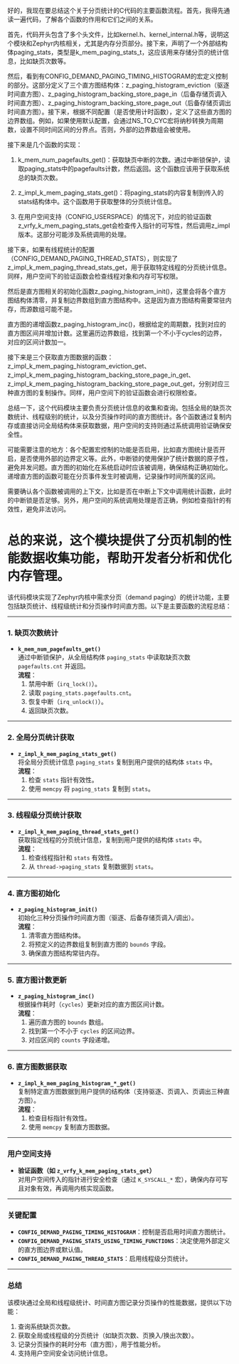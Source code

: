 好的，我现在要总结这个关于分页统计的C代码的主要函数流程。首先，我得先通读一遍代码，了解各个函数的作用和它们之间的关系。

首先，代码开头包含了多个头文件，比如kernel.h、kernel_internal.h等，说明这个模块和Zephyr内核相关，尤其是内存分页部分。接下来，声明了一个外部结构体paging_stats，类型是k_mem_paging_stats_t，这应该用来存储分页的统计信息，比如缺页次数等。

然后，看到有CONFIG_DEMAND_PAGING_TIMING_HISTOGRAM的宏定义控制的部分。这部分定义了三个直方图结构体：z_paging_histogram_eviction（驱逐时间直方图）、z_paging_histogram_backing_store_page_in（后备存储页调入时间直方图）、z_paging_histogram_backing_store_page_out（后备存储页调出时间直方图）。接下来，根据不同配置（是否使用计时函数），定义了这些直方图的边界数组。例如，如果使用默认配置，会通过NS_TO_CYC宏将纳秒转换为周期数，设置不同时间区间的分界点。否则，外部的边界数组会被使用。

接下来是几个函数的实现：

1. k_mem_num_pagefaults_get()：获取缺页中断的次数。通过中断锁保护，读取paging_stats中的pagefaults计数，然后返回。这个函数应该用于获取系统总的缺页次数。

2. z_impl_k_mem_paging_stats_get()：将paging_stats的内容复制到传入的stats结构体中。这个函数用于获取整体的分页统计信息。

3. 在用户空间支持（CONFIG_USERSPACE）的情况下，对应的验证函数z_vrfy_k_mem_paging_stats_get会检查传入指针的可写性，然后调用z_impl版本。这部分可能涉及系统调用的处理。

接下来，如果有线程统计的配置（CONFIG_DEMAND_PAGING_THREAD_STATS），则实现了z_impl_k_mem_paging_thread_stats_get，用于获取特定线程的分页统计信息。同样，用户空间下的验证函数会检查线程对象和内存可写权限。

然后是直方图相关的初始化函数z_paging_histogram_init()，这里会将各个直方图结构体清零，并复制边界数组到直方图结构中。这是因为直方图结构需要常驻内存，而源数组可能不是。

直方图的递增函数z_paging_histogram_inc()，根据给定的周期数，找到对应的直方图区间并增加计数。这里遍历边界数组，找到第一个不小于cycles的边界，对应的区间计数加一。

接下来是三个获取直方图数据的函数：z_impl_k_mem_paging_histogram_eviction_get、z_impl_k_mem_paging_histogram_backing_store_page_in_get、z_impl_k_mem_paging_histogram_backing_store_page_out_get，分别对应三种直方图的复制操作。同样，用户空间下的验证函数会进行权限检查。

总结一下，这个代码模块主要负责分页统计信息的收集和查询。包括全局的缺页次数统计、线程级别的统计，以及分页操作时间的直方图统计。各个函数通过复制内存或直接访问全局结构体来获取数据，用户空间的支持则通过系统调用验证确保安全性。

可能需要注意的地方：各个配置宏控制的功能是否启用，比如直方图统计是否开启，是否使用外部的边界定义等。此外，中断锁的使用保护了统计数据的原子性，避免并发问题。直方图的初始化在系统启动时应该被调用，确保结构正确初始化。递增直方图的函数可能在分页事件发生时被调用，记录操作时间所属的区间。

需要确认各个函数被调用的上下文，比如是否在中断上下文中调用统计函数，此时的中断锁是否足够。另外，用户空间的系统调用处理是否正确，例如检查指针的有效性，避免非法访问。

总的来说，这个模块提供了分页机制的性能数据收集功能，帮助开发者分析和优化内存管理。
================================================
该代码模块实现了Zephyr内核中需求分页（demand paging）的统计功能，主要包括缺页统计、线程级统计和分页操作时间直方图。以下是主要函数的流程总结：

---

### **1. 缺页次数统计**
- **`k_mem_num_pagefaults_get()`**  
  通过中断锁保护，从全局结构体 `paging_stats` 中读取缺页次数 `pagefaults.cnt` 并返回。  
  **流程**：  
  1. 禁用中断（`irq_lock()`）。  
  2. 读取 `paging_stats.pagefaults.cnt`。  
  3. 恢复中断（`irq_unlock()`）。  
  4. 返回缺页次数。

---

### **2. 全局分页统计获取**
- **`z_impl_k_mem_paging_stats_get()`**  
  将全局分页统计信息 `paging_stats` 复制到用户提供的结构体 `stats` 中。  
  **流程**：  
  1. 检查 `stats` 指针有效性。  
  2. 使用 `memcpy` 将 `paging_stats` 复制到 `stats`。

---

### **3. 线程级分页统计获取**
- **`z_impl_k_mem_paging_thread_stats_get()`**  
  获取指定线程的分页统计信息，复制到用户提供的结构体 `stats` 中。  
  **流程**：  
  1. 检查线程指针和 `stats` 有效性。  
  2. 从 `thread->paging_stats` 复制数据到 `stats`。

---

### **4. 直方图初始化**
- **`z_paging_histogram_init()`**  
  初始化三种分页操作时间直方图（驱逐、后备存储页调入/调出）。  
  **流程**：  
  1. 清零直方图结构体。  
  2. 将预定义的边界数组复制到直方图的 `bounds` 字段。  
  3. 确保直方图结构常驻内存。

---

### **5. 直方图计数更新**
- **`z_paging_histogram_inc()`**  
  根据操作耗时（`cycles`）更新对应的直方图区间计数。  
  **流程**：  
  1. 遍历直方图的 `bounds` 数组。  
  2. 找到第一个不小于 `cycles` 的区间边界。  
  3. 对应区间的 `counts` 字段递增。

---

### **6. 直方图数据获取**
- **`z_impl_k_mem_paging_histogram_*_get()`**  
  复制特定直方图数据到用户提供的结构体（支持驱逐、页调入、页调出三种直方图）。  
  **流程**：  
  1. 检查目标指针有效性。  
  2. 使用 `memcpy` 复制直方图数据。

---

### **用户空间支持**
- **验证函数（如 `z_vrfy_k_mem_paging_stats_get`）**  
  对用户空间传入的指针进行安全检查（通过 `K_SYSCALL_*` 宏），确保内存可写且对象有效，再调用内核实现函数。

---

### **关键配置**
- **`CONFIG_DEMAND_PAGING_TIMING_HISTOGRAM`**：控制是否启用时间直方图统计。  
- **`CONFIG_DEMAND_PAGING_STATS_USING_TIMING_FUNCTIONS`**：决定使用外部定义的直方图边界或默认值。  
- **`CONFIG_DEMAND_PAGING_THREAD_STATS`**：启用线程级分页统计。

---

### **总结**
该模块通过全局和线程级统计、时间直方图记录分页操作的性能数据，提供以下功能：  
1. 查询系统缺页次数。  
2. 获取全局或线程级的分页统计（如缺页次数、页换入/换出次数）。  
3. 记录分页操作的耗时分布（直方图），用于性能分析。  
4. 支持用户空间安全访问统计信息。